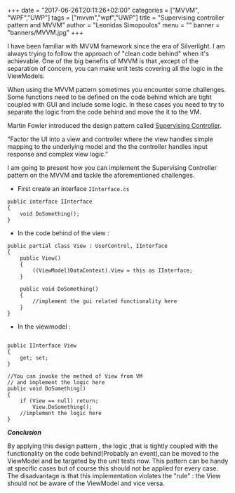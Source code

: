 +++
date = "2017-06-26T20:11:26+02:00"
categories = ["MVVM", "WPF","UWP"]
tags = ["mvvm","wpf","UWP"]
title = "Supervising controller pattern and MVVM"
author = "Leonidas Simopoulos"
menu = ""
banner = "banners/MVVM.jpg"
+++

I have been familiar with MVVM framework since the era of Silverlight. I am always trying to follow the approach of "clean code behind" when it's achievable.
One of the big benefits of MVVM is that ,except of the separation of concern, you can make unit tests covering all the logic in the ViewModels.  


When using the MVVM pattern sometimes you encounter some challenges. Some functions need to be defined on the code behind which are tight coupled with GUI and include some logic. 
In these cases  you need to try to separate the logic from the code behind and move the it to the VM. 

Martin Fowler introduced the design pattern called [Supervising Controller](https://martinfowler.com/eaaDev/SupervisingPresenter.html). 

"Factor the UI into a view and controller where the view handles simple mapping to the underlying model and the the controller handles input response and complex view logic."

I am going to present  how you can implement the Supervising Controller pattern on the MVVM and tackle the aforementioned challenges.

* First create an interface  ```IInterface.cs```


```
public interface IInterface
{
	void DoSomething();
}
```


* In the code behind of the view :

```
public partial class View : UserControl, IInterface
{
    public View()
	{
		((ViewModel)DataContext).View = this as IInterface;
    }
	
	public void DoSomething()
	{
		//implement the gui related functionality here
    }
}
```

* In the viewmodel :


```

public IInterface View
{
	get; set;
}

//You can invoke the method of View from VM
// and implement the logic here
public void DoSomething()
{
	if (View == null) return;
		View.DoSomething();
	//implement the logic here
}
```


***Conclusion***


By applying this design pattern , the logic ,that is tightly coupled with the functionality on the code behind(Probably an event),can be moved to the ViewModel and be targeted by the unit tests now. This pattern can be handy at specific cases but of course this should not be applied for every case.
 The disadvantage is that this implementation violates the "rule" : the View should not be aware of the ViewModel and vice versa. 


